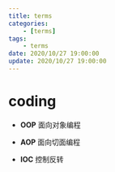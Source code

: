 ```yaml
---
title: terms
categories: 
	- [terms]
tags:
	- terms
date: 2020/10/27 19:00:00
update: 2020/10/27 19:00:00
---
```


# coding

- **OOP** 面向对象编程

- **AOP** 面向切面编程
- **IOC**  控制反转

